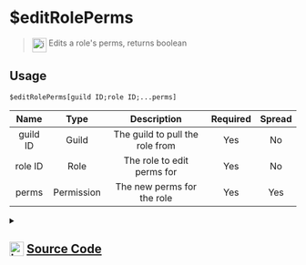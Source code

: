 # $editRolePerms
> <img align="top" src="https://upload.wikimedia.org/wikipedia/commons/thumb/e/e4/Infobox_info_icon.svg/160px-Infobox_info_icon.svg.png?20150409153300" alt="image" width="25" height="auto"> Edits a role's perms, returns boolean
## Usage
```
$editRolePerms[guild ID;role ID;...perms]
```
| Name | Type | Description | Required | Spread
| :---: | :---: | :---: | :---: | :---: |
guild ID | Guild | The guild to pull the role from | Yes | No
role ID | Role | The role to edit perms for | Yes | No
perms | Permission | The new perms for the role | Yes | Yes
<details>
<summary>
    
## <img align="top" src="https://cdn4.iconfinder.com/data/icons/iconsimple-logotypes/512/github-512.png" alt="image" width="25" height="auto">  [Source Code](https://github.com/tryforge/ForgeScript-V2/blob/main/src/native/editRolePerms.ts)
    
</summary>
    
```ts
import { noop } from "lodash"
import { ArgType, NativeFunction, Return } from "../structures"

export default new NativeFunction({
    name: "$editRolePerms",
    version: "1.0.7",
    description: "Edits a role's perms, returns boolean",
    unwrap: true,
    args: [
        {
            name: "guild ID",
            description: "The guild to pull the role from",
            rest: false,
            required: true,
            type: ArgType.Guild,
        },
        {
            name: "role ID",
            pointer: 0,
            type: ArgType.Role,
            description: "The role to edit perms for",
            rest: false,
            required: true,
        },
        {
            name: "perms",
            description: "The new perms for the role",
            rest: true,
            type: ArgType.Permission,
            required: true,
        },
    ],
    brackets: true,
    async execute(_, [, role, perms]) {
        return this.success(!!(await role.setPermissions(perms).catch(noop)))
    },
})

```
    
</details>
